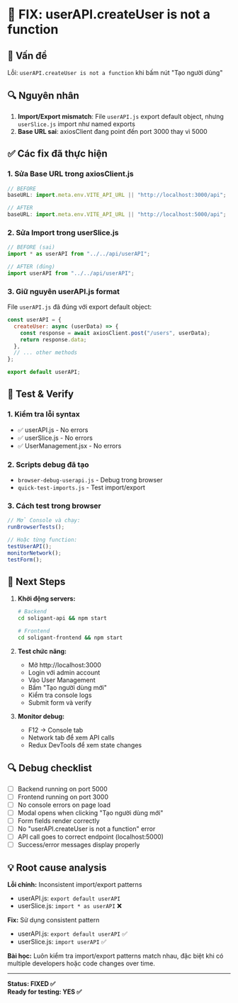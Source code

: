 # 🔧 FIX: userAPI.createUser is not a function

## 🚨 Vấn đề

Lỗi: `userAPI.createUser is not a function` khi bấm nút "Tạo người dùng"

## 🔍 Nguyên nhân

1. **Import/Export mismatch**: File `userAPI.js` export default object, nhưng `userSlice.js` import như named exports
2. **Base URL sai**: axiosClient đang point đến port 3000 thay vì 5000

## ✅ Các fix đã thực hiện

### 1. Sửa Base URL trong axiosClient.js

```javascript
// BEFORE
baseURL: import.meta.env.VITE_API_URL || "http://localhost:3000/api";

// AFTER
baseURL: import.meta.env.VITE_API_URL || "http://localhost:5000/api";
```

### 2. Sửa Import trong userSlice.js

```javascript
// BEFORE (sai)
import * as userAPI from "../../api/userAPI";

// AFTER (đúng)
import userAPI from "../../api/userAPI";
```

### 3. Giữ nguyên userAPI.js format

File `userAPI.js` đã đúng với export default object:

```javascript
const userAPI = {
  createUser: async (userData) => {
    const response = await axiosClient.post("/users", userData);
    return response.data;
  },
  // ... other methods
};

export default userAPI;
```

## 🧪 Test & Verify

### 1. Kiểm tra lỗi syntax

- ✅ userAPI.js - No errors
- ✅ userSlice.js - No errors
- ✅ UserManagement.jsx - No errors

### 2. Scripts debug đã tạo

- `browser-debug-userapi.js` - Debug trong browser
- `quick-test-imports.js` - Test import/export

### 3. Cách test trong browser

```javascript
// Mở Console và chạy:
runBrowserTests();

// Hoặc từng function:
testUserAPI();
monitorNetwork();
testForm();
```

## 🎯 Next Steps

1. **Khởi động servers:**

   ```bash
   # Backend
   cd soligant-api && npm start

   # Frontend
   cd soligant-frontend && npm start
   ```

2. **Test chức năng:**

   - Mở http://localhost:3000
   - Login với admin account
   - Vào User Management
   - Bấm "Tạo người dùng mới"
   - Kiểm tra console logs
   - Submit form và verify

3. **Monitor debug:**
   - F12 -> Console tab
   - Network tab để xem API calls
   - Redux DevTools để xem state changes

## 🔍 Debug checklist

- [ ] Backend running on port 5000
- [ ] Frontend running on port 3000
- [ ] No console errors on page load
- [ ] Modal opens when clicking "Tạo người dùng mới"
- [ ] Form fields render correctly
- [ ] No "userAPI.createUser is not a function" error
- [ ] API call goes to correct endpoint (localhost:5000)
- [ ] Success/error messages display properly

## 💡 Root cause analysis

**Lỗi chính:** Inconsistent import/export patterns

- userAPI.js: `export default userAPI`
- userSlice.js: `import * as userAPI` ❌

**Fix:** Sử dụng consistent pattern

- userAPI.js: `export default userAPI` ✅
- userSlice.js: `import userAPI` ✅

**Bài học:** Luôn kiểm tra import/export patterns match nhau, đặc biệt khi có multiple developers hoặc code changes over time.

---

**Status: FIXED ✅**  
**Ready for testing: YES ✅**

